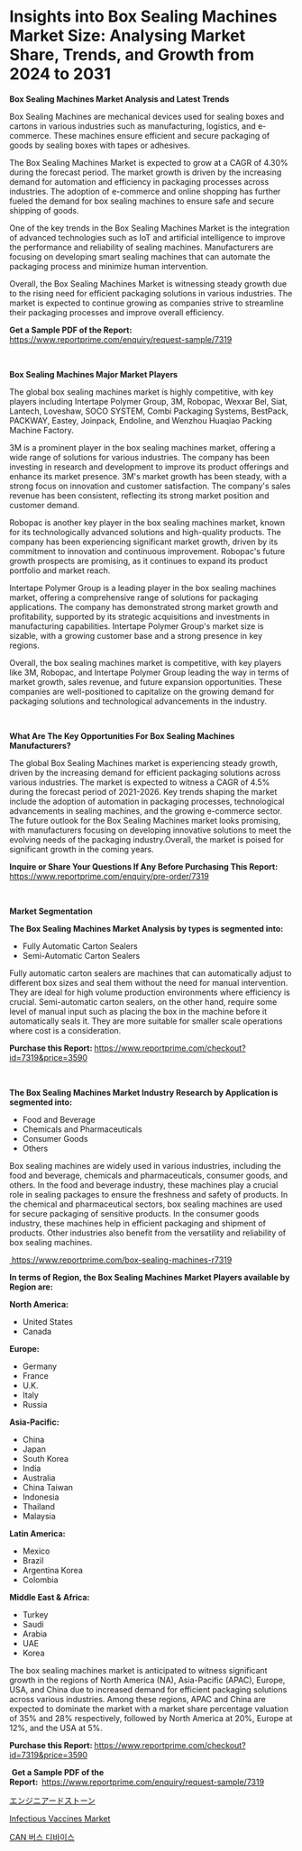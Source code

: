 <p><h1>Insights into Box Sealing Machines Market Size: Analysing Market Share, Trends, and Growth from 2024 to 2031</h1></p><p><strong>Box Sealing Machines Market Analysis and Latest Trends</strong></p>
<p><p>Box Sealing Machines are mechanical devices used for sealing boxes and cartons in various industries such as manufacturing, logistics, and e-commerce. These machines ensure efficient and secure packaging of goods by sealing boxes with tapes or adhesives.</p><p>The Box Sealing Machines Market is expected to grow at a CAGR of 4.30% during the forecast period. The market growth is driven by the increasing demand for automation and efficiency in packaging processes across industries. The adoption of e-commerce and online shopping has further fueled the demand for box sealing machines to ensure safe and secure shipping of goods.</p><p>One of the key trends in the Box Sealing Machines Market is the integration of advanced technologies such as IoT and artificial intelligence to improve the performance and reliability of sealing machines. Manufacturers are focusing on developing smart sealing machines that can automate the packaging process and minimize human intervention.</p><p>Overall, the Box Sealing Machines Market is witnessing steady growth due to the rising need for efficient packaging solutions in various industries. The market is expected to continue growing as companies strive to streamline their packaging processes and improve overall efficiency.</p></p>
<p><strong>Get a Sample PDF of the Report:&nbsp;</strong> <a href="https://www.reportprime.com/enquiry/request-sample/7319">https://www.reportprime.com/enquiry/request-sample/7319</a></p>
<p>&nbsp;</p>
<p><strong>Box Sealing Machines Major Market Players</strong></p>
<p><p>The global box sealing machines market is highly competitive, with key players including Intertape Polymer Group, 3M, Robopac, Wexxar Bel, Siat, Lantech, Loveshaw, SOCO SYSTEM, Combi Packaging Systems, BestPack, PACKWAY, Eastey, Joinpack, Endoline, and Wenzhou Huaqiao Packing Machine Factory.</p><p>3M is a prominent player in the box sealing machines market, offering a wide range of solutions for various industries. The company has been investing in research and development to improve its product offerings and enhance its market presence. 3M's market growth has been steady, with a strong focus on innovation and customer satisfaction. The company's sales revenue has been consistent, reflecting its strong market position and customer demand.</p><p>Robopac is another key player in the box sealing machines market, known for its technologically advanced solutions and high-quality products. The company has been experiencing significant market growth, driven by its commitment to innovation and continuous improvement. Robopac's future growth prospects are promising, as it continues to expand its product portfolio and market reach.</p><p>Intertape Polymer Group is a leading player in the box sealing machines market, offering a comprehensive range of solutions for packaging applications. The company has demonstrated strong market growth and profitability, supported by its strategic acquisitions and investments in manufacturing capabilities. Intertape Polymer Group's market size is sizable, with a growing customer base and a strong presence in key regions.</p><p>Overall, the box sealing machines market is competitive, with key players like 3M, Robopac, and Intertape Polymer Group leading the way in terms of market growth, sales revenue, and future expansion opportunities. These companies are well-positioned to capitalize on the growing demand for packaging solutions and technological advancements in the industry.</p></p>
<p>&nbsp;</p>
<p><strong>What Are The Key Opportunities For Box Sealing Machines Manufacturers?</strong></p>
<p><p>The global Box Sealing Machines market is experiencing steady growth, driven by the increasing demand for efficient packaging solutions across various industries. The market is expected to witness a CAGR of 4.5% during the forecast period of 2021-2026. Key trends shaping the market include the adoption of automation in packaging processes, technological advancements in sealing machines, and the growing e-commerce sector. The future outlook for the Box Sealing Machines market looks promising, with manufacturers focusing on developing innovative solutions to meet the evolving needs of the packaging industry.Overall, the market is poised for significant growth in the coming years.</p></p>
<p><strong>Inquire or Share Your Questions If Any Before Purchasing This Report:</strong> <a href="https://www.reportprime.com/enquiry/pre-order/7319">https://www.reportprime.com/enquiry/pre-order/7319</a></p>
<p>&nbsp;</p>
<p><strong>Market Segmentation</strong></p>
<p><strong>The Box Sealing Machines Market Analysis by types is segmented into:</strong></p>
<p><ul><li>Fully Automatic Carton Sealers</li><li>Semi-Automatic Carton Sealers</li></ul></p>
<p><p>Fully automatic carton sealers are machines that can automatically adjust to different box sizes and seal them without the need for manual intervention. They are ideal for high volume production environments where efficiency is crucial. Semi-automatic carton sealers, on the other hand, require some level of manual input such as placing the box in the machine before it automatically seals it. They are more suitable for smaller scale operations where cost is a consideration.</p></p>
<p><strong>Purchase this Report:&nbsp;</strong><a href="https://www.reportprime.com/checkout?id=7319&price=3590">https://www.reportprime.com/checkout?id=7319&price=3590</a></p>
<p>&nbsp;</p>
<p><strong>The Box Sealing Machines Market Industry Research by Application is segmented into:</strong></p>
<p><ul><li>Food and Beverage</li><li>Chemicals and Pharmaceuticals</li><li>Consumer Goods</li><li>Others</li></ul></p>
<p><p>Box sealing machines are widely used in various industries, including the food and beverage, chemicals and pharmaceuticals, consumer goods, and others. In the food and beverage industry, these machines play a crucial role in sealing packages to ensure the freshness and safety of products. In the chemical and pharmaceutical sectors, box sealing machines are used for secure packaging of sensitive products. In the consumer goods industry, these machines help in efficient packaging and shipment of products. Other industries also benefit from the versatility and reliability of box sealing machines.</p></p>
<p><a href="https://www.reportprime.com/box-sealing-machines-r7319">&nbsp;https://www.reportprime.com/box-sealing-machines-r7319</a></p>
<p><strong>In terms of Region, the Box Sealing Machines Market Players available by Region are:</strong></p>
<p>
    <p> <strong> North America: </strong>
        <ul>
            <li>United States</li>
            <li>Canada</li>
        </ul>
        </p> 
    <p> <strong> Europe: </strong>
        <ul>
            <li>Germany</li>
            <li>France</li>
            <li>U.K.</li>
            <li>Italy</li>
            <li>Russia</li>
        </ul>
        </p> 
    <p> <strong> Asia-Pacific: </strong>
        <ul>
            <li>China</li>
            <li>Japan</li>
            <li>South Korea</li>
            <li>India</li>
            <li>Australia</li>
            <li>China Taiwan</li>
            <li>Indonesia</li>
            <li>Thailand</li>
            <li>Malaysia</li>
        </ul>
        </p> 
    <p> <strong> Latin America: </strong>
        <ul>
            <li>Mexico</li>
            <li>Brazil</li>
            <li>Argentina Korea</li>
            <li>Colombia</li>
        </ul>
        </p> 
    <p> <strong> Middle East & Africa: </strong>
        <ul>
            <li>Turkey</li>
            <li>Saudi</li>
            <li>Arabia</li>
            <li>UAE</li>
            <li>Korea</li>
        </ul>
    </p>
    </p>
<p><p>The box sealing machines market is anticipated to witness significant growth in the regions of North America (NA), Asia-Pacific (APAC), Europe, USA, and China due to increased demand for efficient packaging solutions across various industries. Among these regions, APAC and China are expected to dominate the market with a market share percentage valuation of 35% and 28% respectively, followed by North America at 20%, Europe at 12%, and the USA at 5%.</p></p>
<p><strong>Purchase this Report: </strong><a href="https://www.reportprime.com/checkout?id=7319&price=3590">https://www.reportprime.com/checkout?id=7319&price=3590</a></p>
<p>&nbsp;<strong>Get a Sample PDF of the Report:&nbsp;&nbsp;</strong><a href="https://www.reportprime.com/enquiry/request-sample/7319">https://www.reportprime.com/enquiry/request-sample/7319</a></p>
<p><strong></strong></p>
<p><p><a href="https://github.com/ksxzwxabcuynh011/Market-Research-Report-List-3/blob/main/596945659632.md">エンジニアードストーン</a></p><p><a href="https://view.publitas.com/reportprime-1/deep-dive-into-the-infectious-vaccines-market-itstrends-market-segmentation-and-competitive-analysis/">Infectious Vaccines Market</a></p><p><a href="https://github.com/xvz497517413/Market-Research-Report-List-3/blob/main/425320169421.md">CAN 버스 디바이스</a></p></p>